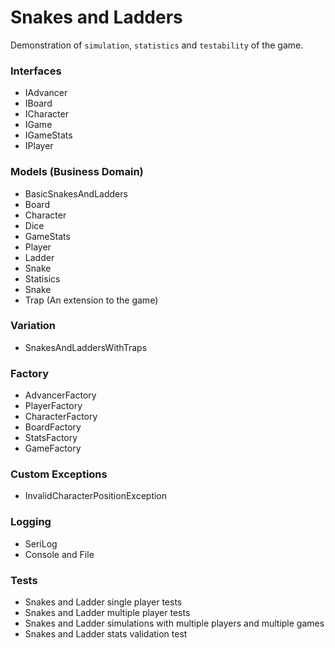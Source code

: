 # Snakes and Ladders

Demonstration of `simulation`, `statistics` and `testability` of the game.

### Interfaces

- IAdvancer
- IBoard
- ICharacter
- IGame
- IGameStats
- IPlayer
  
### Models (Business Domain)

- BasicSnakesAndLadders
- Board
- Character
- Dice
- GameStats
- Player
- Ladder
- Snake
- Statisics
- Snake
- Trap (An extension to the game)

### Variation

- SnakesAndLaddersWithTraps

### Factory

- AdvancerFactory
- PlayerFactory
- CharacterFactory
- BoardFactory
- StatsFactory
- GameFactory

### Custom Exceptions

- InvalidCharacterPositionException

### Logging
- SeriLog
- Console and File

### Tests
- Snakes and Ladder single player tests
- Snakes and Ladder multiple player tests
- Snakes and Ladder simulations with multiple players and multiple games
- Snakes and Ladder stats validation test
